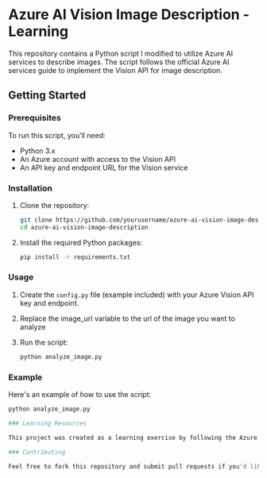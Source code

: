 # Azure AI Vision Image Description - Learning

This repository contains a Python script I modified to utilize Azure AI services to describe images. The script follows the official Azure AI services guide to implement the Vision API for image description.

## Getting Started

### Prerequisites

To run this script, you'll need:

- Python 3.x
- An Azure account with access to the Vision API
- An API key and endpoint URL for the Vision service

### Installation

1. Clone the repository:

    ```bash
    git clone https://github.com/yourusername/azure-ai-vision-image-description.git
    cd azure-ai-vision-image-description
    ```

2. Install the required Python packages:

    ```bash
    pip install -r requirements.txt
    ```

### Usage

1. Create the `config.py` file (example included) with your Azure Vision API key and endpoint.

2. Replace the image_url variable to the url of the image you want to analyze

2. Run the script:

    ```bash
    python analyze_image.py
    ```

### Example

Here's an example of how to use the script:

```bash
python analyze_image.py 

### Learning Resources

This project was created as a learning exercise by following the Azure AI services guide: https://learn.microsoft.com/en-us/azure/cognitive-services/computer-vision/

### Contributing

Feel free to fork this repository and submit pull requests if you'd like to contribute!

